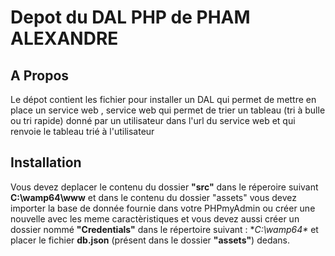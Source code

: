 # Depot du DAL PHP de PHAM ALEXANDRE
## A Propos
Le dépot  contient les  fichier pour installer  un DAL  qui permet de  mettre en place un service web , service web qui  permet de trier un tableau  (tri à bulle ou tri rapide) donné par un utilisateur dans l'url du service web et qui renvoie le tableau trié à l'utilisateur
## Installation 
Vous devez deplacer le contenu du dossier **"src"** dans le réperoire suivant **C:\wamp64\www** et dans le contenu  du dossier "assets" vous devez importer la base de donnée fournie dans votre PHPmyAdmin ou créer une nouvelle avec les meme caractèristiques  et vous devez aussi créer un dossier nommé **"Credentials"**  dans le répertoire suivant : **C:\wamp64\** et placer le fichier **db.json** (présent dans le dossier **"assets"**) dedans.



